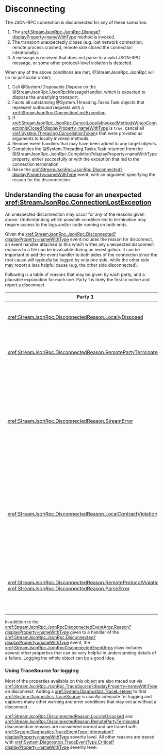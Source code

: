 # Disconnecting

The JSON-RPC connection is disconnected for any of these scenarios:

1. The <xref:StreamJsonRpc.JsonRpc.Dispose?displayProperty=nameWithType> method is invoked.
1. The transport unexpectedly closes (e.g. lost network connection, remote process crashed, remote side closed the connection intentionally).
1. A message is received that does not parse to a valid JSON-RPC message, or some other protocol-level violation is detected.

When any of the above conditions are met, @StreamJsonRpc.JsonRpc will (in no particular order):

1. Call @System.IDisposable.Dispose on the @StreamJsonRpc.IJsonRpcMessageHandler, which is expected to dispose the underlying transport.
1. Faults all outstanding @System.Threading.Tasks.Task objects that represent outbound requests with a <xref:StreamJsonRpc.ConnectionLostException>.
1. If <xref:StreamJsonRpc.JsonRpc.CancelLocallyInvokedMethodsWhenConnectionIsClosed?displayProperty=nameWithType> is `true`, cancel all <xref:System.Threading.CancellationToken>s that were provided as arguments to locally invoked methods.
1. Remove event handlers that may have been added to any target objects.
1. Completes the @System.Threading.Tasks.Task returned from the @StreamJsonRpc.JsonRpc.Completion?displayProperty=nameWithType property, either succesfully or with the exception that led to the connection termination.
1. Raise the <xref:StreamJsonRpc.JsonRpc.Disconnected?displayProperty=nameWithType> event, with an argument specifying the reason for the disconnection.

## Understanding the cause for an unexpected <xref:StreamJsonRpc.ConnectionLostException>

An unexpected disconnection may occur for any of the reasons given above.
Understanding *which* possible condition led to termination may require access to the logs and/or code running on both ends.

Given the <xref:StreamJsonRpc.JsonRpc.Disconnected?displayProperty=nameWithType> event includes the reason for disconnect, an event handler attached to this which writes any unexpected disconnect reasons to a file can be invaluable during an investigation.
It can be important to add the event handler to *both* sides of the connection since the root cause will typically be logged by only one side, while the other side may report a less helpful cause (e.g. the other side disconnected).

Following is a table of reasons that may be given by each party, and a plausible explanation for each one.
Party 1 is likely the first to notice and report a disconnect.

Party 1 | Party 2 | Explanation
--|--|--
<xref:StreamJsonRpc.DisconnectedReason.LocallyDisposed> | <xref:StreamJsonRpc.DisconnectedReason.RemotePartyTerminated> | Party 1 explicitly disconnected, and party 2 noticed.
<xref:StreamJsonRpc.DisconnectedReason.RemotePartyTerminated> | <xref:StreamJsonRpc.DisconnectedReason.RemotePartyTerminated> | The transport failed. May be common across unreliable networks.
<xref:StreamJsonRpc.DisconnectedReason.StreamError> | <xref:StreamJsonRpc.DisconnectedReason.RemotePartyTerminated> or <xref:StreamJsonRpc.DisconnectedReason.StreamError> | Party 1 experienced some I/O error that made reading from the stream impossible. Party 2 may experience the same, or notice when Party 1 disconnects as a result of the first error.
<xref:StreamJsonRpc.DisconnectedReason.LocalContractViolation> | <xref:StreamJsonRpc.DisconnectedReason.RemotePartyTerminated> | Party 1 knew it would be unable to maintain its protocol contract (e.g. a critical serialization failure or misbehaving extension) and killed its own connection.
<xref:StreamJsonRpc.DisconnectedReason.RemoteProtocolViolation>, <xref:StreamJsonRpc.DisconnectedReason.ParseError> | * | Party 1 recognized that Party 2 sent a message that violated the protocol, so party 1 disconnected.

In addition to the <xref:StreamJsonRpc.JsonRpcDisconnectedEventArgs.Reason?displayProperty=nameWithType> given to a handler of the <xref:StreamJsonRpc.JsonRpc.Disconnected?displayProperty=nameWithType> event, the <xref:StreamJsonRpc.JsonRpcDisconnectedEventArgs> class includes several other properties that can be very helpful in understanding details of a failure.
Logging the whole object can be a good idea.

### Using TraceSource for logging

Most of the properties available on this object are also traced out via <xref:StreamJsonRpc.JsonRpc.TraceSource?displayProperty=nameWithType> on disconnect.
Adding a <xref:System.Diagnostics.TraceListener> to that <xref:System.Diagnostics.TraceSource> is usually adequate for logging and captures many other warning and error conditions that may occur without a disconnect.

<xref:StreamJsonRpc.DisconnectedReason.LocallyDisposed> and <xref:StreamJsonRpc.DisconnectedReason.RemotePartyTerminated> disconnection reasons are considered normal and are traced with <xref:System.Diagnostics.TraceEventType.Information?displayProperty=nameWithType> severity level.
All other reasons are traced with <xref:System.Diagnostics.TraceEventType.Critical?displayProperty=nameWithType> severity level.
